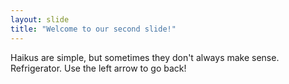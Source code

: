 ```yaml
---
layout: slide
title: "Welcome to our second slide!"
---
```

Haikus are simple, but sometimes they don't always make sense. Refrigerator.
Use the left arrow to go back!
